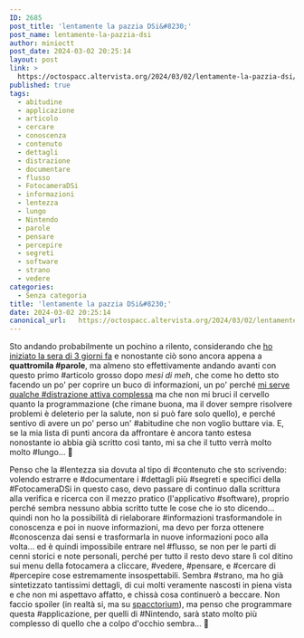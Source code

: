```yaml
---
ID: 2685
post_title: 'lentamente la pazzia DSi&#8230;'
post_name: lentamente-la-pazzia-dsi
author: minioctt
post_date: 2024-03-02 20:25:14
layout: post
link: >
  https://octospacc.altervista.org/2024/03/02/lentamente-la-pazzia-dsi/
published: true
tags:
  - abitudine
  - applicazione
  - articolo
  - cercare
  - conoscenza
  - contenuto
  - dettagli
  - distrazione
  - documentare
  - flusso
  - FotocameraDSi
  - informazioni
  - lentezza
  - lungo
  - Nintendo
  - parole
  - pensare
  - percepire
  - segreti
  - software
  - strano
  - vedere
categories:
  - Senza categoria
title: 'lentamente la pazzia DSi&#8230;'
date: 2024-03-02 20:25:14
canonical_url:   https://octospacc.altervista.org/2024/03/02/lentamente-la-pazzia-dsi/
---
```

<!-- wp:paragraph -->
<p>Sto andando probabilmente un pochino a rilento, considerando che <a href="2024/02/28/stanchez-fa-kil/">ho iniziato la sera di 3 giorni fa</a> e nonostante ciò sono ancora appena a <strong>quattromila #parole</strong>, ma almeno sto effettivamente andando avanti con questo primo #articolo grosso dopo <em>mesi di meh</em>, che come ho detto sto facendo un po' per coprire un buco di informazioni, un po' perché <a href="2024/02/25/quali-distrazioni-per-get-through-this/">mi serve qualche #distrazione attiva complessa</a> ma che non mi bruci il cervello quanto la programmazione (che rimane buona, ma il dover sempre risolvere problemi è deleterio per la salute, non si può fare solo quello), e perché sentivo di avere un po' perso un' #abitudine che non voglio buttare via. E, se la mia lista di punti ancora da affrontare è ancora tanto estesa nonostante io abbia già scritto così tanto, mi sa che il tutto verrà molto molto #lungo... 🧵️</p>
<!-- /wp:paragraph -->

<!-- wp:paragraph -->
<p>Penso che la #lentezza sia dovuta al tipo di #contenuto che sto scrivendo: volendo estrarre e #documentare i #dettagli più #segreti e specifici della #FotocameraDSi in questo caso, devo passare di continuo dalla scrittura alla verifica e ricerca con il mezzo pratico (l'applicativo #software), proprio perché sembra nessuno abbia scritto tutte le cose che io sto dicendo... quindi non ho la possibilità di rielaborare #informazioni trasformandole in conoscenza e poi in nuove informazioni, ma devo per forza ottenere #conoscenza dai sensi e trasformarla in nuove informazioni poco alla volta... ed è quindi impossibile entrare nel #flusso, se non per le parti di cenni storici e note personali, perché per tutto il resto devo stare lì col ditino sui menu della fotocamera a cliccare, #vedere, #pensare, e #cercare di #percepire cose estremamente insospettabili. Sembra #strano, ma ho già sintetizzato tantissimi dettagli, di cui molti veramente nascosti in piena vista e che non mi aspettavo affatto, e chissà cosa continuerò a beccare. Non faccio spoiler (in realtà si, ma su <a href="https://matrix.to/#/#spacctorium2:matrix.org">spacctorium</a>), ma penso che programmare questa #applicazione, per quelli di #Nintendo, sarà stato molto più complesso di quello che a colpo d'occhio sembra... 👹️</p>
<!-- /wp:paragraph -->